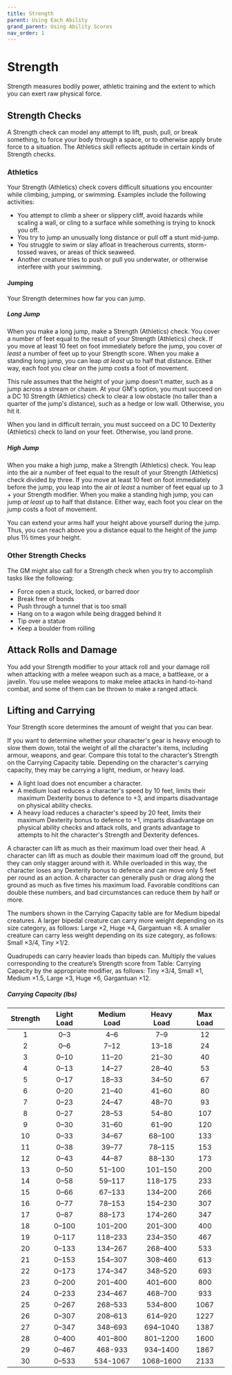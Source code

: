 ```yaml
---
title: Strength
parent: Using Each Ability
grand_parent: Using Ability Scores
nav_order: 1
---
```


# Strength
Strength measures bodily power, athletic training and the extent to which you can exert raw physical force.

## Strength Checks
A Strength check can model any attempt to lift, push, pull, or break something, to force your body through a space, or to otherwise apply brute force to a situation. The Athletics skill reflects aptitude in certain kinds of Strength checks.

### Athletics
Your Strength (Athletics) check covers difficult situations you encounter while climbing, jumping, or swimming. Examples include the following activities:
* You attempt to climb a sheer or slippery cliff, avoid hazards while scaling a wall, or cling to a surface while something is trying to knock you off.
* You try to jump an unusually long distance or pull off a stunt mid-jump.
* You struggle to swim or slay afloat in treacherous currents, storm-tossed waves, or areas of thick seaweed.
* Another creature tries to push or pull you underwater, or otherwise interfere with your swimming.

#### Jumping
Your Strength determines how far you can jump.

##### Long Jump
When you make a long jump, make a Strength (Athletics) check. You cover a number of feet equal to the result of your Strength (Athletics) check. If you move at least 10 feet on foot immediately before the jump, you cover *at least* a number of feet up to your Strength score. When you make a standing long jump, you can leap *at least* up to half that distance. Either way, each foot you clear on the jump costs a foot of movement.

This rule assumes that the height of your jump doesn't matter, such as a jump across a stream or chasm. At your GM's option, you must succeed on a DC 10 Strength (Athletics) check to clear a low obstacle (no taller than a quarter of the jump's distance), such as a hedge or low wall. Otherwise, you hit it.

When you land in difficult terrain, you must succeed on a DC 10 Dexterity (Athletics) check to land on your feet. Otherwise, you land prone.

##### High Jump
When you make a high jump, make a Strength (Athletics) check. You leap into the air a number of feet equal to the result of your Strength (Athletics) check divided by three. If you move at least 10 feet on foot immediately before the jump, you leap into the air *at least* a number of feet equal up to 3 + your Strength modifier. When you make a standing high jump, you can jump *at least* up to half that distance. Either way, each foot you clear on the jump costs a foot of movement.

You can extend your arms half your height above yourself during the jump. Thus, you can reach above you a distance equal to the height of the jump plus 1½ times your height.

### Other Strength Checks
The GM might also call for a Strength check when you try to accomplish tasks like
the following:
* Force open a stuck, locked, or barred door
* Break free of bonds
* Push through a tunnel that is too small
* Hang on to a wagon while being dragged behind it
* Tip over a statue
* Keep a boulder from rolling

## Attack Rolls and Damage
You add your Strength modifier to your attack roll and your damage roll when attacking with a melee weapon such as a mace, a battleaxe, or a javelin. You use melee weapons to make melee attacks in hand-to-hand combat, and some of them can be thrown to make a ranged attack.

## Lifting and Carrying
Your Strength score determines the amount of weight that you can bear.

If you want to determine whether your character's gear is heavy enough to slow them down, total the weight of all the character's items, including armour, weapons, and gear. Compare this total to the character’s Strength on the Carrying Capacity table. Depending on the character's carrying capacity, they may be carrying a light, medium, or heavy load.
* A light load does not encumber a character.
* A medium load reduces a character's speed by 10 feet, limits their maximum Dexterity bonus to defence to +3, and imparts disadvantage on physical ability checks.
* A heavy load reduces a character's speed by 20 feet, limits their maximum Dexterity bonus to defence to +1, imparts disadvantage on physical ability checks and attack rolls, and grants advantage to attempts to hit the character's Strength and Dexterity defences.

A character can lift as much as their maximum load over their head. A character can lift as much as double their maximum load off the ground, but they can only stagger around with it. While overloaded in this way, the character loses any Dexterity bonus to defence and can move only 5 feet per round as an action. A character can generally push or drag along the ground as much as five times his maximum load. Favorable conditions can double these numbers, and bad circumstances can reduce them by half or more.

The numbers shown in the Carrying Capacity table are for Medium bipedal creatures. A larger bipedal creature can carry more weight depending on its size category, as follows: Large ×2, Huge ×4, Gargantuan ×8. A smaller creature can carry less weight depending on its size category, as follows: Small ×3/4, Tiny ×1/2.

Quadrupeds can carry heavier loads than bipeds can. Multiply the values corresponding to the creature’s Strength score from Table: Carrying Capacity by the appropriate modifier, as follows: Tiny ×3/4, Small ×1, Medium ×1.5, Large ×3, Huge ×6, Gargantuan ×12.

##### Carrying Capacity (lbs)

| Strength | Light Load | Medium Load | Heavy Load | Max Load |
|:--------:|:----------:|:-----------:|:----------:|:--------:|
| 1 | 0–3 | 4–6 | 7–9 | 12 |
| 2 | 0–6 | 7–12 | 13–18 | 24 |
| 3 | 0–10 | 11–20 | 21–30 | 40 |
| 4 | 0–13 | 14–27 | 28–40 | 53 |
| 5 | 0–17 | 18–33 | 34–50 | 67 |
| 6 | 0–20 | 21–40 | 41–60 | 80 |
| 7 | 0–23 | 24–47 | 48–70 | 93 |
| 8 | 0–27 | 28–53 | 54–80 | 107 |
| 9 | 0–30 | 31–60 | 61–90 | 120 |
| 10 | 0–33 | 34–67 | 68–100 | 133 |
| 11 | 0–38 | 39–77 | 78–115 | 153 |
| 12 | 0–43 | 44–87 | 88–130 | 173 |
| 13 | 0–50 | 51–100 | 101–150 | 200 |
| 14 | 0–58 | 59–117 | 118–175 | 233 |
| 15 | 0–66 | 67–133 | 134–200 | 266 |
| 16 | 0–77 | 78–153 | 154–230 | 307 |
| 17 | 0–87 | 88–173 | 174–260 | 347 |
| 18 | 0–100 | 101–200 | 201–300 | 400 |
| 19 | 0–117 | 118–233 | 234–350 | 467 |
| 20 | 0–133 | 134–267 | 268–400 | 533 |
| 21 | 0–153 | 154–307 | 308–460 | 613 |
| 22 | 0–173 | 174–347 | 348–520 | 693 |
| 23 | 0–200 | 201–400 | 401–600 | 800 |
| 24 | 0–233 | 234–467 | 468–700 | 933 |
| 25 | 0–267 | 268–533 | 534–800 | 1067 |
| 26 | 0–307 | 208–613 | 614–920 | 1227 |
| 27 | 0–347 | 348–693 | 694–1040 | 1387 |
| 28 | 0–400 | 401–800 | 801–1200 | 1600 |
| 29 | 0–467 | 468-933 | 934–1400 | 1867 |
| 30 | 0–533 | 534-1067 | 1068–1600 | 2133 |
